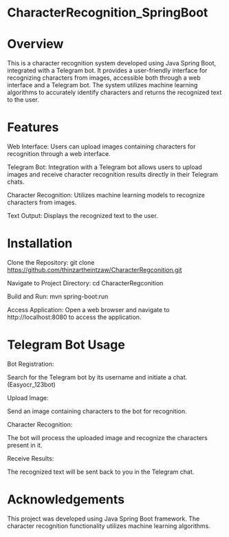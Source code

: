 # CharacterRecognition_SpringBoot

# Overview
This is a character recognition system developed using Java Spring Boot, integrated with a Telegram bot. It provides a user-friendly interface for recognizing characters from images, accessible both through a web interface and a Telegram bot. The system utilizes machine learning algorithms to accurately identify characters and returns the recognized text to the user.

# Features
Web Interface: 
Users can upload images containing characters for recognition through a web interface.

Telegram Bot:
Integration with a Telegram bot allows users to upload images and receive character recognition results directly in their Telegram chats.

Character Recognition:
Utilizes machine learning models to recognize characters from images.

Text Output:
Displays the recognized text to the user.

# Installation
Clone the Repository:
git clone https://github.com/thinzartheintzaw/CharacterRegconition.git

Navigate to Project Directory:
cd CharacterRegconition

Build and Run:
mvn spring-boot:run

Access Application:
Open a web browser and navigate to http://localhost:8080 to access the application.

# Telegram Bot Usage
Bot Registration:

Search for the Telegram bot by its username and initiate a chat. (Easyocr_123bot)

Upload Image:

Send an image containing characters to the bot for recognition.

Character Recognition:

The bot will process the uploaded image and recognize the characters present in it.

Receive Results:

The recognized text will be sent back to you in the Telegram chat.

# Acknowledgements
This project was developed using Java Spring Boot framework.
The character recognition functionality utilizes machine learning algorithms.
